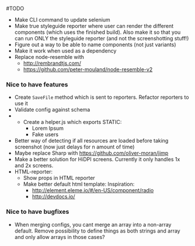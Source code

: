 #TODO 
* Make CLI command to update selenium
* Make true styleguide reporter where user can render the different components (which uses the finished build). Also make it so that you can run ONLY the styleguide reporter (and not the screenshotting stuff!)
* Figure out a way to be able to name components (not just variants)
* Make it work when used as a dependency
* Replace node-resemble with 
	* http://rembrandtjs.com/ 
	* https://github.com/peter-mouland/node-resemble-v2

### Nice to have features
* Create `SaveFile` method which is sent to reporters. Refactor reporters to use it
* Validate config against schema	
* * Create a helper.js which exports STATIC:
	* Lorem Ipsum 
	* Fake users
* Better way of detecting if all resources are loaded before taking screenshot (now just delays for n amount of time)
* Maybe replace Sharp with https://github.com/oliver-moran/jimp 
* Make a better solution for HiDPI screens. Currently it only handles 1x and 2x screens.
* HTML-reporter:
	* Show props in HTML reporter
	* Make better default html template: Inspiration:
		* http://element.eleme.io/#/en-US/component/radio
		* http://devdocs.io/


### Nice to have bugfixes
* When merging configs, you cant merge an array into a non-array default. Remove possibility to define things as both strings and array and only allow arrays in those cases?
